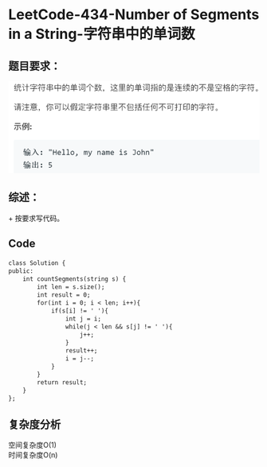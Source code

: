 # LeetCode-434-Number of Segments in a String-字符串中的单词数

## 题目要求：
![avatar](https://github.com/JakeChanFangZiyuan20/MyLeetCode/blob/master/img/434.png)

## 综述：  
\+ 按要求写代码。  

## Code
```
class Solution {
public:
    int countSegments(string s) {
        int len = s.size();
        int result = 0;
        for(int i = 0; i < len; i++){
            if(s[i] != ' '){
                int j = i;
                while(j < len && s[j] != ' '){
                    j++;
                }
                result++;
                i = j--;
            }
        }
        return result;
    }
};
```


## 复杂度分析
空间复杂度O(1)  
时间复杂度O(n)

